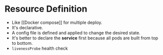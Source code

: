 # Resource Definition
- Like [[Docker compose]] for multiple deploy.
- It's declarative.
- A config file is defined and applied to change the desired state.
- It's better to declare the **service** first because all pods are built from top to bottom.
- `livenessProbe` health check